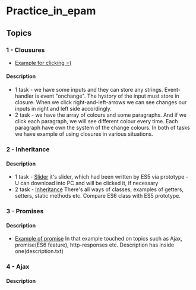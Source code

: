 # Practice_in_epam

## Topics

### 1 - Clousures
- [Example for clicking =)](https://jsbin.com/qawagapaxi/edit?html,css,js,output)
#### Description
- 1 task - we have some inputs and they can store any strings. Event-handler is event "onchange". The hystory of the input must store in closure. When we click right-and-left-arrows we can see changes our inputs in right and left side accordingly.
- 2 task - we have the array of colours and some paragraphs. And if we click each paragraph, we will see different colour every time. Each paragraph have own the system of the change colours. In both of tasks we have example of using closures in various situations.

### 2 - Inheritance

#### Description
- 1 task - [Slider](https://github.com/ValeryFilipev/SliderJS)
it's slider, which had been written by ES5 via prototype - U can download into PC and will be clicked it, if necessary
- 2 task - [Inheritance](https://github.com/ValeryFilipev/Practice_in_epam/tree/master/inheritance)
There's all ways of classes, examples of getters, setters, static methods etc. Compare ES6 class with ES5 prototype.

### 3 - Promises

#### Description
- [Example of promise](https://github.com/ValeryFilipev/Practice_in_epam/tree/master/promises)
In that example touched on topics such as Ajax, promise(ES6 feature), http-responses etc. Description has inside one(description.txt)

### 4 - Ajax

#### Description
